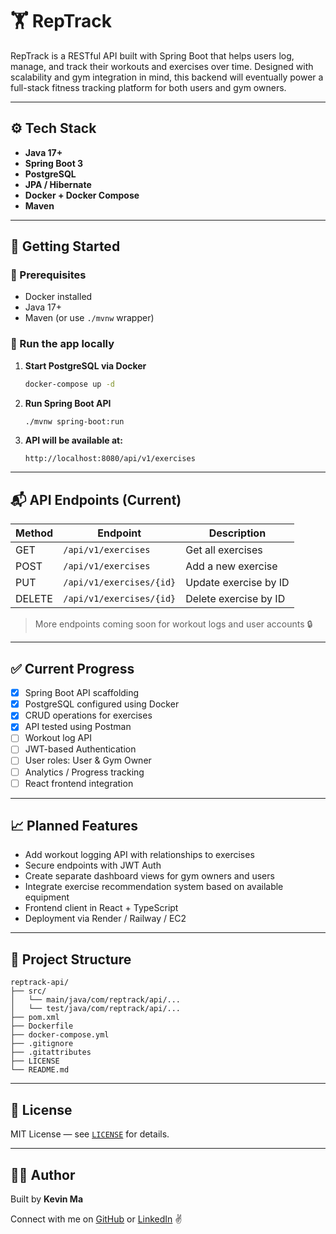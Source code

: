 # 🏋️ RepTrack

RepTrack is a RESTful API built with Spring Boot that helps users log, manage, and track their workouts and exercises over time. Designed with scalability and gym integration in mind, this backend will eventually power a full-stack fitness tracking platform for both users and gym owners.

---

## ⚙️ Tech Stack

- **Java 17+**
- **Spring Boot 3**
- **PostgreSQL**
- **JPA / Hibernate**
- **Docker + Docker Compose**
- **Maven**

---

## 🚀 Getting Started

### 🐳 Prerequisites

- Docker installed
- Java 17+
- Maven (or use `./mvnw` wrapper)

### 🔧 Run the app locally

1. **Start PostgreSQL via Docker**

   ```bash
   docker-compose up -d
   ```

2. **Run Spring Boot API**

   ```bash
   ./mvnw spring-boot:run
   ```

3. **API will be available at:**

   ```
   http://localhost:8080/api/v1/exercises
   ```

---

## 📬 API Endpoints (Current)

| Method | Endpoint                       | Description               |
|--------|--------------------------------|---------------------------|
| GET    | `/api/v1/exercises`            | Get all exercises         |
| POST   | `/api/v1/exercises`            | Add a new exercise        |
| PUT    | `/api/v1/exercises/{id}`       | Update exercise by ID     |
| DELETE | `/api/v1/exercises/{id}`       | Delete exercise by ID     |

> More endpoints coming soon for workout logs and user accounts 🔒

---

## ✅ Current Progress

- [x] Spring Boot API scaffolding
- [x] PostgreSQL configured using Docker
- [x] CRUD operations for exercises
- [x] API tested using Postman
- [ ] Workout log API
- [ ] JWT-based Authentication
- [ ] User roles: User & Gym Owner
- [ ] Analytics / Progress tracking
- [ ] React frontend integration

---

## 📈 Planned Features

- Add workout logging API with relationships to exercises
- Secure endpoints with JWT Auth
- Create separate dashboard views for gym owners and users
- Integrate exercise recommendation system based on available equipment
- Frontend client in React + TypeScript
- Deployment via Render / Railway / EC2

---

## 📂 Project Structure

```
reptrack-api/
├── src/
│   └── main/java/com/reptrack/api/...
│   └── test/java/com/reptrack/api/...
├── pom.xml
├── Dockerfile
├── docker-compose.yml
├── .gitignore
├── .gitattributes
├── LICENSE
└── README.md
```

---

## 📄 License

MIT License — see [`LICENSE`](./LICENSE) for details.

---

## 🙋‍♂️ Author

Built by **Kevin Ma**

Connect with me on [GitHub](https://github.com/kevindangkhoama) or [LinkedIn](https://www.linkedin.com/in/kevin-dang-khoa-ma/) ✌️
